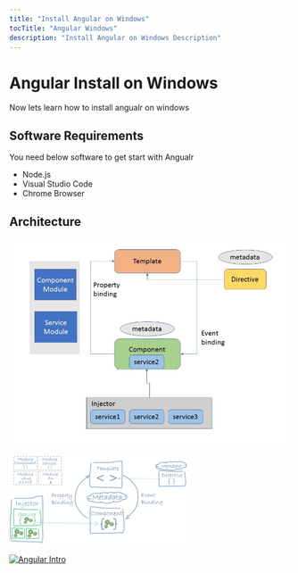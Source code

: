 ```yaml
---
title: "Install Angular on Windows"
tocTitle: "Angular Windows"
description: "Install Angular on Windows Description"
--- 
```


# Angular Install on Windows
 
 Now lets learn how to install angualr on windows

## Software Requirements

You need below software to get start with Angualr

- Node.js
- Visual Studio Code
- Chrome Browser

## Architecture

![Angular Architecture](./angular2.jpg)

![Angular Architecture](./angular.png)

[![Angular Intro](http://img.youtube.com/vi/k4qVkWh1EAo/0.jpg)](http://www.youtube.com/watch?v=k4qVkWh1EAo "Angular Intro") 